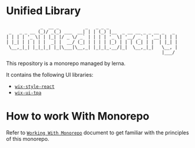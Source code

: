 # Unified Library

```
             _  __ _          _   _ _ _
 _   _ _ __ (_)/ _(_) ___  __| | | (_) |__  _ __ __ _ _ __ _   _
| | | | '_ \| | |_| |/ _ \/ _` | | | | '_ \| '__/ _` | '__| | | |
| |_| | | | | |  _| |  __/ (_| | | | | |_) | | | (_| | |  | |_| |
 \__,_|_| |_|_|_| |_|\___|\__,_| |_|_|_.__/|_|  \__,_|_|   \__, |
                                                           |___/
```

This repository is a monorepo managed by lerna.

It contains the following UI libraries:

* [`wix-style-react`](packages/wix-style-react/README.md)
* [`wix-ui-tpa`](packages/wix-ui-tpa/README.md)

# How to work With Monorepo

Refer to [`Working With Monorepo`](docs/working-with-monorepo.md)
document to get familiar with the principles of this monorepo.
